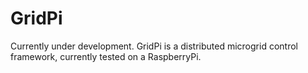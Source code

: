 # GridPi

Currently under development. GridPi is a distributed microgrid control framework, currently tested on a RaspberryPi.
